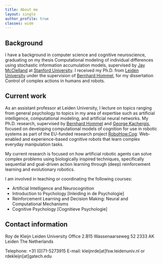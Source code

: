 ```yaml
---
title: About me
layout: single
author_profile: true
classes: wide
---
```


## Background
I have a background in computer science and cognitive neuroscience, graduating on my thesis Computational modeling of individual differences using stochastic information accumulation models, supervised by [Jay McClelland](http://stanford.edu/~jlmcc/) at [Stanford University](http://www.stanford.edu/). I received my Ph.D. from [Leiden University](http://www.universiteitleiden.nl/) under the supervision of [Bernhard Hommel](http://www.bernhard-hommel.eu/), for my dissertation Control of complex actions in humans and robots.

## Current work
As an assistant professor at Leiden University, I lecture on topics ranging from general psychology to topics in my area of expertise such as artificial intelligence, computational modeling, and artificial neural networks. My Ph.D. research, supervised by [Bernhard Hommel](http://www.bernhard-hommel.eu/) and [George Kachergis](http://kachergis.com/), focused on developing computational models of cognition for use in robotic systems as part of the EU-funded research project [RoboHow.Cog](http://robohow.eu/): Web-enabled and experience-based cognitive robots that learn complex everyday manipulation tasks.

My current research is focused on how artificial robotic agents can solve complex problems using biologically inspired techniques, specifically sequential and goal-driven action learning through (deep) reinforcement learning and evolutionary robotics.

I am involved in teaching or coordinating the following courses:

- Artificial Intelligence and Neurocognition
- Introduction to Psychology [Inleiding in de Psychologie]
- Reinforcement Learning and Decision Making: Neural and Computational Mechanisms
- Cognitive Psychology [Cognitieve Psychologie]

## Contact information
 
Roy de Kleijn
Leiden University
Office 2.B15
Wassenaarseweg 52
2333 AK Leiden
The Netherlands

Telephone: +31 (0)71-5273915
E-mail: kleijnrde[at]fsw.leidenuniv.nl or rdekleijn[at]gatech.edu
